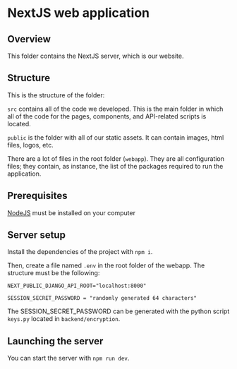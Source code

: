 # NextJS web application

## Overview

This folder contains the NextJS server, which is our website.

## Structure

This is the structure of the folder:

`src` contains all of the code we developed. This is the main folder in which all of the code for the pages, 
components, and API-related scripts is located.

`public` is the folder with all of our static assets. It can contain images, html files, logos, etc.

There are a lot of files in the root folder (`webapp`). They are all configuration files; they contain, as instance, the list of the
packages required to run the application.

## Prerequisites

[NodeJS](https://nodejs.org/en) must be installed on your computer

## Server setup

Install the dependencies of the project with `npm i`.  

Then, create a file named `.env` in the root folder of the webapp. The structure must be the following:

```
NEXT_PUBLIC_DJANGO_API_ROOT="localhost:8000"

SESSION_SECRET_PASSWORD = "randomly generated 64 characters"
```

The SESSION_SECRET_PASSWORD can be generated with the python script ``keys.py`` located in ``backend/encryption``.

## Launching the server

You can start the server with `npm run dev`.

